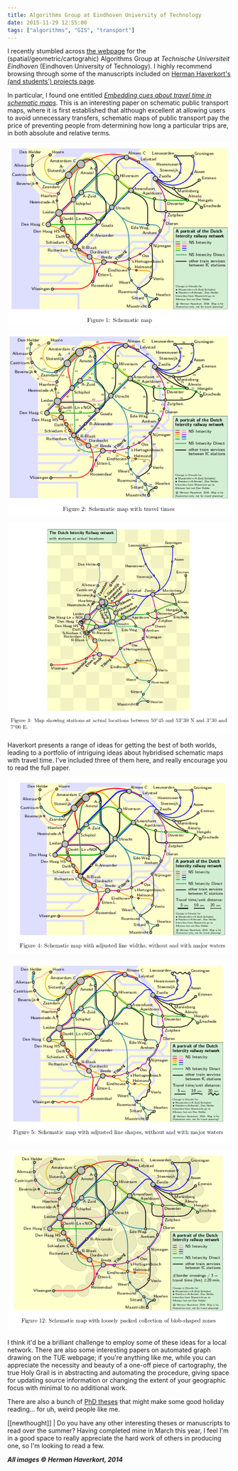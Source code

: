 ```yaml
---
title: Algorithms Group at Eindhoven University of Technology
date: 2015-11-29 12:55:00
tags: ["algorithms", "GIS", "transport"]
---
```


I recently stumbled across [the webpage](http://www.win.tue.nl/algo/) for the (spatial/geometric/cartograhic) Algorithms Group at *Technische Universiteit Eindhoven* (Eindhoven University of Technology). I highly recommend browsing through some of the manuscripts included on [Herman Haverkort's (and students') projects page](http://www.win.tue.nl/~hermanh//doku.php?id=graduation_projects).

In particular, I found one entitled [*Embedding cues about travel time in schematic maps*](http://www.win.tue.nl/~hermanh//stack/Haverkort-cues-about-travel-time.pdf). This is an interesting paper on schematic public transport maps, where it is first established that although excellent at allowing users to avoid unnecessary transfers, schematic maps of public transport pay the price of preventing people from determining how long a particular trips are, in both absolute and relative terms.

![Schematic map](./Haverkort1.png "")

![Schematic map with travel times](./Haverkort2.png "")

![Map shwing stations at actual locations between 50°45 and 53°30 N and 3°30 and 7°00 E](./Haverkort3.png "")

Haverkort presents a range of ideas for getting the best of both worlds, leading to a portfolio of intriguing ideas about hybridised schematic maps with travel time. I've included three of them here, and really encourage you to read the full paper.

![Schematic map with adjusted lines widths, without and with major waters](./Haverkort4.png "")

![Schematic map with adjusted line shapes, without and with major waters](./Haverkort5.png "")

![Schematic map with loosely packed collection of blob-shaped zones](./Haverkort6.png "")

I think it'd be a brilliant challenge to employ some of these ideas for a local network. There are also some interesting papers on automated graph drawing on the TUE webpage; if you're anything like me, while you can appreciate the necessity and beauty of a one-off piece of cartography, the true Holy Grail is in abstracting and automating the procedure, giving space for updating source information or changing the extent of your geographic focus with minimal to no additional work.

There are also a bunch of [PhD theses](http://www.win.tue.nl/algo/graduated-phd-students.php) that might make some good holiday reading... for uh, weird people like me.

[[newthought]]
| Do you have any other interesting theses or manuscripts to read over the summer? Having completed mine in March this year, I feel I'm in a good space to really appreciate the hard work of others in producing one, so I'm looking to read a few.

***All images © Herman Haverkort, 2014***
